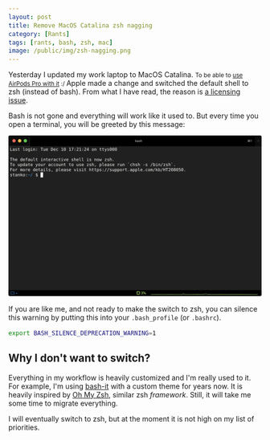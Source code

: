 ```yaml
---
layout: post
title: Remove MacOS Catalina zsh nagging
category: [Rants]
tags: [rants, bash, zsh, mac]
image: /public/img/zsh-nagging.png
---
```


Yesterday I
<label class="SideNote-trigger">updated my work laptop to MacOS Catalina.</label>
<small class="SideNote">
To be able to [use AirPods Pro with it](https://support.apple.com/en-us/HT208718) :/
</small>
Apple made a change and switched the default shell to zsh (instead of bash). From what I have read, the reason is [a licensing issue](https://thenextweb.com/dd/2019/06/04/why-does-macos-catalina-use-zsh-instead-of-bash-licensing/).

<!--more-->

Bash is not gone and everything will work like it used to. But every time you open a terminal, you will be greeted by this message:

![Every time I open a terminal MacOS Catalina is telling me to switch to zsh](/public/img/zsh-nagging.png)

If you are like me, and not ready to make the switch to zsh, you can silence this warning by putting this into your `.bash_profile` (or `.bashrc`).

```bash
export BASH_SILENCE_DEPRECATION_WARNING=1
```

## Why I don't want to switch?

Everything in my workflow is heavily customized and I'm really used to it. For example, I'm using [bash-it](https://github.com/Bash-it/bash-it) with a custom theme for years now. It is heavily inspired by [Oh My Zsh](https://github.com/ohmyzsh/ohmyzsh), similar zsh *framework*. Still, it will take me some time to migrate everything.

I will eventually switch to zsh, but at the moment it is not high on my list of priorities.
